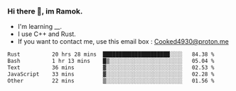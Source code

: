 ### Hi there 👋, im Ramok.

- I'm learning __.
- I use C++ and Rust.
- If you want to contact me, use this email box : Cooked4930@proton.me

<!--START_SECTION:waka-->

```txt
Rust          20 hrs 28 mins  █████████████████████░░░░   84.38 %
Bash          1 hr 13 mins    █▒░░░░░░░░░░░░░░░░░░░░░░░   05.04 %
Text          36 mins         ▓░░░░░░░░░░░░░░░░░░░░░░░░   02.53 %
JavaScript    33 mins         ▓░░░░░░░░░░░░░░░░░░░░░░░░   02.28 %
Other         22 mins         ▒░░░░░░░░░░░░░░░░░░░░░░░░   01.56 %
```

<!--END_SECTION:waka-->
